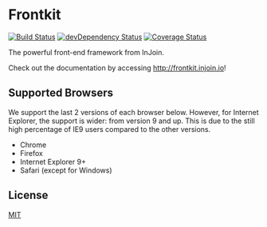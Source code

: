 # Frontkit

[![Build Status](http://img.shields.io/travis/injoin/frontkit.svg?style=flat)](https://travis-ci.org/injoin/frontkit)
[![devDependency Status](http://img.shields.io/david/dev/injoin/frontkit.svg?style=flat)](https://david-dm.org/injoin/frontkit#info=devDependencies)
[![Coverage Status](https://img.shields.io/coveralls/injoin/frontkit.svg?style=flat)](https://coveralls.io/r/injoin/frontkit?branch=master)

The powerful front-end framework from InJoin.

Check out the documentation by accessing <http://frontkit.injoin.io>!

## Supported Browsers
We support the last 2 versions of each browser below. However, for Internet Explorer, the support is
wider: from version 9 and up. This is due to the still high percentage of IE9 users compared to the
other versions.

* Chrome
* Firefox
* Internet Explorer 9+
* Safari (except for Windows)

## License
[MIT](http://opensource.org/licenses/MIT)
